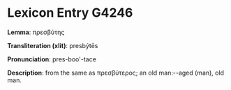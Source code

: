# Lexicon Entry G4246

**Lemma**: πρεσβύτης

**Transliteration (xlit)**: presbýtēs

**Pronunciation**: pres-boo'-tace

**Description**:
from the same as πρεσβύτερος; an old man:--aged (man), old man.
